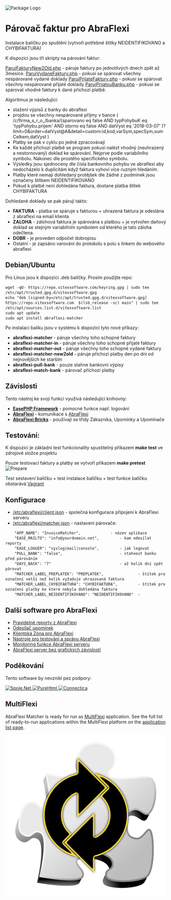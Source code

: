 ![Package Logo](https://github.com/VitexSoftware/php-abraflexi-matcher/blob/master/package_logo.png "Project Logo")

Párovač faktur pro AbraFlexi
============================

Instalace balíčku po spuštění (vytvoří potřebné štítky  NEIDENTIFIKOVANO a CHYBIFAKTURA) 

K dispozici jsou tři skripty na párování faktur:

[ParujFakturyNew2Old.php](src/ParujFakturyNew2Old.php) - páruje faktury po jednotlivých dnech zpět až 3mesíce.
[ParujVydaneFaktury.php](src/ParujVydaneFaktury.php)   - pokusí se spárovat všechny nespárované vydané doklady
[ParujPrijateFaktury.php](src/ParujPrijateFaktury.php) - pokusí se spárovat všechny nespárované přijaté doklady
[ParujPrijatouBanku.php](src/ParujPrijatouBanku.php)   - pokusí se spárovat vhodné faktury k dané příchozí platbě.

Algoritmus je následující:

   * stažení výpisů z banky do abraflexi
   * projdou se všechny nespárované příjmy v bance ( /c/firma_s_r_o_/banka/(sparovano eq false AND typPohybuK eq 'typPohybu.prijem' AND storno eq false AND datVyst eq '2018-03-07' )?limit=0&order=datVyst@A&detail=custom:id,kod,varSym,specSym,sumCelkem,datVyst )
   * Platby se pak v cyklu po jedné zpracovávají
   * Ke každé příchozí platbě se program pokusí nalézt vhodný (neuhrazený a nestornovaný) doklad ke spárování. Nejprve podle variabilního symbolu. Nakonec dle prostého specifického symbolu.
   * Výsledky jsou sjednoceny dle čísla bankovního pohybu ve abraflexi aby nedocházelo k duplicitám když faktura vyhoví více ruzným hledáním.
   * Platby které nemají dohledaný protějšek dle žádné z podmínek jsou označeny štítkem NEIDENTIFIKOVANO
   * Pokud k platbě není dohledána faktura, dostane platba štítek CHYBIFAKTURA

Dohledané doklady se pak párují takto:

   * **FAKTURA** - platba se spáruje s fakturou + uhrazená faktura je odeslána z abraflexi na email klienta
   * **ZALOHA**  - zálohová faktura je spárována s platbou + je vytvořen daňový doklad se stejným variabilním symbolem od kterého je tato záloha odečtena.
   * **DOBR**    - je proveden odpočet dobropisu
   * Ostatní     - je zapsáno varování do protokolu s polu s linkem do webového abraflexi


Debian/Ubuntu
-------------

Pro Linux jsou k dispozici .deb balíčky. Prosím použijte repo:

    wget -qO- https://repo.vitexsoftware.com/keyring.gpg | sudo tee /etc/apt/trusted.gpg.d/vitexsoftware.gpg
    echo "deb [signed-by=/etc/apt/trusted.gpg.d/vitexsoftware.gpg]  https://repo.vitexsoftware.com  $(lsb_release -sc) main" | sudo tee /etc/apt/sources.list.d/vitexsoftware.list
    sudo apt update
    sudo apt install abraflexi-matcher

Po instalaci balíku jsou v systému k dispozici tyto nové příkazy:

  * **abraflexi-matcher**         - páruje všechny toho schopné faktury
  * **abraflexi-matcher-in**      - páruje všechny toho schopné přijaté faktury
  * **abraflexi-matcher-out**     - páruje všechny toho schopné vydané faktury
  * **abraflexi-matcher-new2old** - páruje příchozí platby den po dni od nejnovějších ke starším
  * **abraflexi-pull-bank**       - pouze stahne bankovní výpisy
  * **abraflexi-match-bank**      - párovač příchozí platby

Závislosti
----------

Tento nástroj ke svojí funkci využívá následující knihovny:

 * [**EasePHP Framework**](https://github.com/VitexSoftware/php-ease-core)      - pomocné funkce např. logování
 * [**AbraFlexi**](https://github.com/Spoje-NET/AbraFlexi)                      - komunikace s [AbraFlexi](https://abraflexi.eu/)
 * [**AbraFlexi Bricks**](https://github.com/VitexSoftware/AbraFlexi-Bricks)    - používají se třídy Zákazníka, Upomínky a Upomínače


Testování:
----------

K dispozici je základní test funkcionality spustitelný příkazem **make test** ve zdrojové složce projektu

Pouze testovací faktury a platby se vytvoří příkazem **make pretest**
![Prepare](https://raw.githubusercontent.com/VitexSoftware/php-abraflexi-matcher/master/doc/preparefortesting.png "Preparation")

Test sestavení balíčku + test instalace balíčku + test funkce balíčku obstarává [Vagrant](https://www.vagrantup.com/)

Konfigurace
-----------

 * [/etc/abraflexi/client.json](client.json)   - společná konfigurace připojení k AbraFlexi serveru
 * [/etc/abraflexi/matcher.json](matcher.json) - nastavení párovače:

```
    "APP_NAME": "InvoiceMatcher",             - název aplikace 
    "EASE_MAILTO": "info@yourdomain.net",         - kam odesílat reporty
    "EASE_LOGGER": "syslog|mail|console",         - jak logovat
    "PULL_BANK": "false",                         - stahnout banku před párováním
    "DAYS_BACK": "7"                              - až kolik dní zpět párovat
    "MATCHER_LABEL_PREPLATEK": "PREPLATEK",               - štítek pro označení vetší než kolik vyžaduje uhrazovaná faktura 
    "MATCHER_LABEL_CHYBIFAKTURA": "CHYBIFAKTURA",         - štítek pro označení platby ke které nebyla dohledána faktura
    "MATCHER_LABEL_NEIDENTIFIKOVANO": "NEIDENTIFIKOVANO"  -       
```


Další software pro AbraFlexi
---------------------------

 * [Pravidelné reporty z AbraFlexi](https://github.com/VitexSoftware/AbraFlexi-Digest)
 * [Odesílač upomínek](https://github.com/VitexSoftware/php-abraflexi-reminder)
 * [Klientská Zóna pro AbraFlexi](https://github.com/VitexSoftware/AbraFlexi-ClientZone)
 * [Nástroje pro testování a správu AbraFlexi](https://github.com/VitexSoftware/AbraFlexi-TestingTools)
 * [Monitoring funkce AbraFlexi serveru](https://github.com/VitexSoftware/monitoring-plugins-abraflexi)
 * [AbraFlexi server bez grafických závislostí](https://github.com/VitexSoftware/abraflexi-server-deb)

Poděkování
----------

Tento software by nevznikl pez podpory:

[ ![Spoje.Net](https://raw.githubusercontent.com/VitexSoftware/php-abraflexi-matcher/master/doc/spojenet.gif "Spoje.Net s.r.o.") ](https://spoje.net/)
[ ![PureHtml](https://raw.githubusercontent.com/VitexSoftware/php-abraflexi-matcher/master/doc/purehtml.png "PureHTML.cz") ](http://purehtml.cz/)
[ ![Connectica](https://raw.githubusercontent.com/VitexSoftware/php-abraflexi-matcher/master/doc/connectica.png "Mgr. Radek Vymazal") ](https://cnnc.cz)

MultiFlexi
----------

AbraFlexi Matcher is ready for run as [MultiFlexi](https://multiflexi.eu) application.
See the full list of ready-to-run applications within the MultiFlexi platform on the [application list page](https://www.multiflexi.eu/apps.php).

[![MultiFlexi App](https://github.com/VitexSoftware/MultiFlexi/blob/main/doc/multiflexi-app.svg)](https://www.multiflexi.eu/apps.php)
